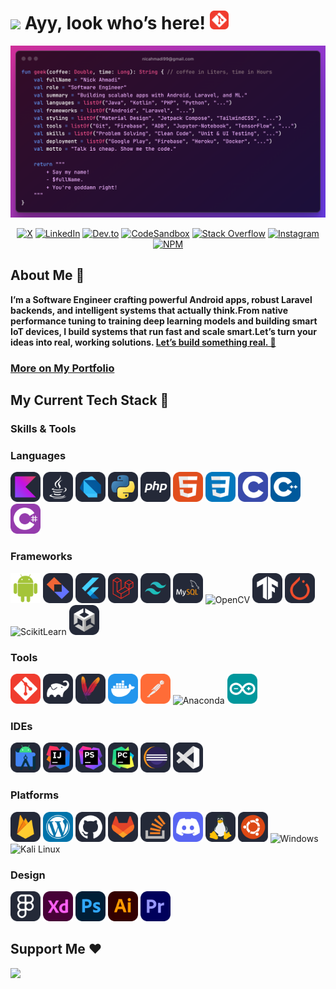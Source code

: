 <h1>
  <img src="https://emojis.slackmojis.com/emojis/images/1643514974/10003/catjam.gif?1643514974" width="30" />
	Ayy, look who’s here!
  <img src="https://github.com/tandpfun/skill-icons/blob/main/icons/Git.svg" width="30" />
</h1>

<a href="https://mghn.info"><img src="nicahmadi99@gmail.com.png" alt="Click to visit my portfolio"></a>

<div align="center">
<a href="https://x.com/nicahmadi" target="_blank"><img alt="X" src="https://img.shields.io/badge/(_twitter_)-%23151B23.svg?&style=for-the-badge&logo=x&logoColor=white" /></a> 
<a href="https://www.linkedin.com/in/mohammad-mohagheghian/" target="_blank"><img alt="LinkedIn" src="https://img.shields.io/badge/linkedin-29146b?&style=for-the-badge&logo=linkedin&logoColor=white" /></a> 
<a href="https://dev.to/mohammad-mghn" target="_blank"><img alt="Dev.to" src="https://img.shields.io/badge/Dev_To-7c31e3?&style=for-the-badge&logo=dev.to&logoColor=white" /></a> 
<a href="https://codesandbox.io/u/mohammad-mghn" target="_blank"><img alt="CodeSandbox" src="https://img.shields.io/badge/CodeSandBox-20757d.svg?&style=for-the-badge&logo=CodeSandBox&logoColor=white" /></a> 
<a href="https://stackoverflow.com/users/16104004/mohammad-mghn" target="_blank"><img alt="Stack Overflow" src="https://img.shields.io/badge/stackoverflow-ff9900?&style=for-the-badge&logo=stackoverflow&logoColor=white" /></a> 
<a href="https://www.instagram.com/mohammad__mohagheghian/" target="_blank"><img alt="Instagram" src="https://img.shields.io/badge/Instagram-e33811?&style=for-the-badge&logo=instagram&logoColor=white" /></a> 
<a href="https://www.npmjs.com/~vito.mohagheghian" target="_blank"><img alt="NPM" src="https://img.shields.io/badge/NPM-cc0505?&style=for-the-badge&logo=NPM&logoColor=white" /></a>
</div>

<h2>About Me 📖</h2>

<b>
  <p>
    I’m a Software Engineer crafting powerful Android apps, robust Laravel backends, and intelligent systems that actually think.From native performance tuning to training deep learning models and building smart IoT devices, I build systems that run fast and scale smart.Let’s turn your ideas into real, working solutions.
    <a href="mailto:nicahmadi99@gmail.com">Let’s build something real. 📩</a>
  </p>
</b>


<h3><a href="https://mghn.info">More on My Portfolio</a></h3>

<h2>My Current Tech Stack 🚀</h2>

<h3>Skills & Tools</h3>
<div>
  <!-- Languages -->
  <h3>Languages</h3>
  <img src="https://github.com/tandpfun/skill-icons/blob/main/icons/Kotlin-Dark.svg" width="48" title="Kotlin">
  <img src="https://github.com/tandpfun/skill-icons/blob/main/icons/Java-Dark.svg" width="48" title="Java">
  <img src="https://github.com/tandpfun/skill-icons/blob/main/icons/Dart-Dark.svg" width="48" title="Dart">
  <img src="https://github.com/tandpfun/skill-icons/blob/main/icons/Python-Dark.svg" width="48" title="Python">
  <img src="https://github.com/tandpfun/skill-icons/blob/main/icons/PHP-Dark.svg" width="48" title="PHP">
  <img src="https://github.com/tandpfun/skill-icons/blob/main/icons/HTML.svg" width="48" title="HTML">
  <img src="https://github.com/tandpfun/skill-icons/blob/main/icons/CSS.svg" width="48" title="CSS">
  <img src="https://github.com/tandpfun/skill-icons/blob/main/icons/C.svg" width="48" title="C">
  <img src="https://github.com/tandpfun/skill-icons/blob/main/icons/CPP.svg" width="48" title="C++">
  <img src="https://github.com/tandpfun/skill-icons/blob/main/icons/CS.svg" width="48" title="C#">
 

  <!-- Frameworks -->
  <h3>Frameworks</h3>
  <img src="https://raw.githubusercontent.com/devicons/devicon/master/icons/android/android-original.svg" width="48" title="Android">
  <img src="https://github.com/tandpfun/skill-icons/blob/main/icons/Ktor-Dark.svg" width="48" title="Ktor">
  <img src="https://github.com/tandpfun/skill-icons/blob/main/icons/Flutter-Dark.svg" width="48" title="Flutter">
  <img src="https://github.com/tandpfun/skill-icons/blob/main/icons/Laravel-Dark.svg" width="48" title="Laravel">
  <img src="https://github.com/tandpfun/skill-icons/blob/main/icons/TailwindCSS-Dark.svg" width="48" title="Tailwind CSS">
  <img src="https://github.com/tandpfun/skill-icons/blob/main/icons/MySQL-Dark.svg" width="48" title="MySQL">
  <img src="https://github.com/tandpfun/skill-icons/blob/main/icons/OpenCV-Dark.svg" width="48" title="OpenCV">
  <img src="https://github.com/tandpfun/skill-icons/blob/main/icons/TensorFlow-Dark.svg" width="48" title="TensorFlow">
  <img src="https://github.com/tandpfun/skill-icons/blob/main/icons/PyTorch-Dark.svg" width="48" title="PyTorch">
  <img src="https://github.com/tandpfun/skill-icons/blob/main/icons/ScikitLearn-Dark.svg" width="48" title="ScikitLearn">
  <img src="https://github.com/tandpfun/skill-icons/blob/main/icons/Unity-Dark.svg" width="48" title="Unity">

  <!-- Tools -->
  <h3>Tools</h3>
  <img src="https://github.com/tandpfun/skill-icons/blob/main/icons/Git.svg" width="48" title="Git">
  <img src="https://github.com/tandpfun/skill-icons/blob/main/icons/Gradle-Dark.svg" width="48" title="Gradle">
  <img src="https://github.com/tandpfun/skill-icons/blob/main/icons/Maven-Dark.svg" width="48" title="Maven">
  <img src="https://github.com/tandpfun/skill-icons/blob/main/icons/Docker.svg" width="48" title="Docker">
  <img src="https://github.com/tandpfun/skill-icons/blob/main/icons/Postman.svg" width="48" title="Postman">
  <img src="https://github.com/tandpfun/skill-icons/blob/main/icons/Anaconda-Dark.svg" width="48" title="Anaconda">
  <img src="https://github.com/tandpfun/skill-icons/blob/main/icons/Arduino.svg" width="48" title="Arduino">

  <!-- IDEs -->
  <h3>IDEs</h3>
  <img src="https://github.com/tandpfun/skill-icons/blob/main/icons/AndroidStudio-Dark.svg" width="48" title="Android Studio">
  <img src="https://github.com/tandpfun/skill-icons/blob/main/icons/Idea-Dark.svg" width="48" title="IntelliJ IDEA">
  <img src="https://github.com/tandpfun/skill-icons/blob/main/icons/PhpStorm-Dark.svg" width="48" title="PhpStorm">
  <img src="https://github.com/tandpfun/skill-icons/blob/main/icons/PyCharm-Dark.svg" width="48" title="PyCharm">
  <img src="https://github.com/tandpfun/skill-icons/blob/main/icons/Eclipse-Dark.svg" width="48" title="Eclipse">
  <img src="https://github.com/tandpfun/skill-icons/blob/main/icons/VSCode-Dark.svg" width="48" title="VS Code">

  <!-- Platforms -->
  <h3>Platforms</h3>
  <img src="https://github.com/tandpfun/skill-icons/blob/main/icons/Firebase-Dark.svg" width="48" title="Firebase">
  <img src="https://github.com/tandpfun/skill-icons/blob/main/icons/Wordpress.svg" width="48" title="WordPress">
  <img src="https://github.com/tandpfun/skill-icons/blob/main/icons/Github-Dark.svg" width="48" title="GitHub">
  <img src="https://github.com/tandpfun/skill-icons/blob/main/icons/GitLab-Dark.svg" width="48" title="GitLab">
  <img src="https://github.com/tandpfun/skill-icons/blob/main/icons/StackOverflow-Dark.svg" width="48" title="Stack Overflow">
  <img src="https://github.com/tandpfun/skill-icons/blob/main/icons/Discord.svg" width="48" title="Discord">
  <img src="https://github.com/tandpfun/skill-icons/blob/main/icons/Linux-Dark.svg" width="48" title="Linux">
  <img src="https://github.com/tandpfun/skill-icons/blob/main/icons/Ubuntu-Dark.svg" width="48" title="Ubuntu">
  <img src="https://github.com/tandpfun/skill-icons/blob/main/icons/Windows-Dark.svg" width="48" title="Windows">
  <img src="https://github.com/tandpfun/skill-icons/blob/main/icons/Kali-Dark.svg" width="48" title="Kali Linux">

  <!-- Design -->
  <h3>Design</h3>
  <img src="https://github.com/tandpfun/skill-icons/blob/main/icons/Figma-Dark.svg" width="48" title="Figma">
  <img src="https://github.com/tandpfun/skill-icons/blob/main/icons/XD.svg" width="48" title="Adobe XD">
  <img src="https://github.com/tandpfun/skill-icons/blob/main/icons/Photoshop.svg" width="48" title="Photoshop">
  <img src="https://github.com/tandpfun/skill-icons/blob/main/icons/Illustrator.svg" width="48" title="Illustrator">
  <img src="https://github.com/tandpfun/skill-icons/blob/main/icons/Premiere.svg" width="48" title="Premiere Pro">
</div>

<h2>Support Me ❤️</h2>

<div style="display:flex;">
  <a href="https://www.coffeebede.com/nicahmadi">
      <img class="img-fluid" src="https://coffeebede.ir/DashboardTemplateV2/app-assets/images/banner/default-yellow.svg" width="200"/>
  </a>
</div>
